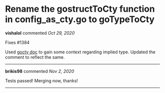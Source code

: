 # Rename the gostructToCty function in config_as_cty.go to goTypeToCty

**vishalol** commented *Oct 29, 2020*

Fixes #1384 

Used [gocty doc](https://github.com/zclconf/go-cty/blob/main/docs/gocty.md#implied-cty-type-of-a-go-value) to gain some context regarding implied type. Updated the comment to reflect the same. 
<br />
***


**brikis98** commented *Nov 2, 2020*

Tests passed! Merging now, thanks!
***

